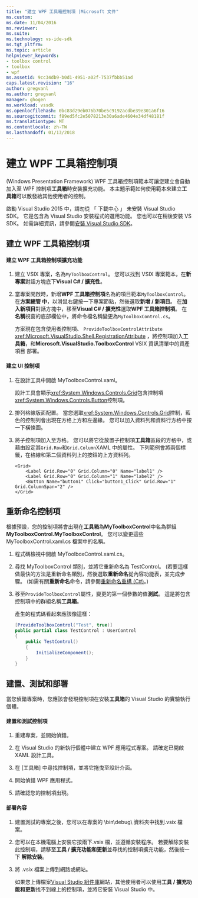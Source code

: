 ```yaml
---
title: "建立 WPF 工具箱控制項 |Microsoft 文件"
ms.custom: 
ms.date: 11/04/2016
ms.reviewer: 
ms.suite: 
ms.technology: vs-ide-sdk
ms.tgt_pltfrm: 
ms.topic: article
helpviewer_keywords:
- toolbox control
- toolbox
- wpf
ms.assetid: 9cc34db9-b0d1-4951-a02f-7537fbbb51ad
caps.latest.revision: "16"
author: gregvanl
ms.author: gregvanl
manager: ghogen
ms.workload: vssdk
ms.openlocfilehash: 0bc83d29eb076b70be5c9192acdbe39e301a6f16
ms.sourcegitcommit: f89ed5fc2e5078213e30a6ade4604e34df48181f
ms.translationtype: MT
ms.contentlocale: zh-TW
ms.lasthandoff: 01/13/2018
---
```

# <a name="creating-a-wpf-toolbox-control"></a>建立 WPF 工具箱控制項
(Windows Presentation Framework) WPF 工具箱控制項範本可讓您建立會自動加入至 WPF 控制項**工具箱**時安裝擴充功能。 本主題示範如何使用範本來建立**工具箱**可以散發給其他使用者的控制。  
  
 啟動 Visual Studio 2015 中，請勿從 「 下載中心 」 未安裝 Visual Studio SDK。 它是包含為 Visual Studio 安裝程式的選用功能。 您也可以在稍後安裝 VS SDK。 如需詳細資訊，請參閱[安裝 Visual Studio SDK](../extensibility/installing-the-visual-studio-sdk.md)。  
  
## <a name="creating-a-wpf-toolbox-control"></a>建立 WPF 工具箱控制項  
  
#### <a name="create-an-extension-with-a-wpf-toolbox-control"></a>建立 WPF 工具箱控制項擴充功能  
  
1.  建立 VSIX 專案，名為`MyToolboxControl`。 您可以找到 VSIX 專案範本，在**新專案**對話方塊底下**Visual C# / 擴充性**。  
  
2.  當專案開啟時，新增**WPF 工具箱控制項**名為的項目範本`MyToolboxControl`。 在**方案總管 中**，以滑鼠右鍵按一下專案節點，然後選取**新增 / 新項目**。 在**加入新項目**對話方塊中，移至**Visual C# / 擴充性**選取**WPF 工具箱控制項**。 在**名稱**視窗的底部欄位中，將命令檔名稱變更為`MyToolboxControl.cs`。  
  
     方案現在包含使用者控制項、 `ProvideToolboxControlAttribute` <xref:Microsoft.VisualStudio.Shell.RegistrationAttribute> ，將控制項加入**工具箱**，和**Microsoft.VisualStudio.ToolboxControl** VSIX 資訊清單中的資產項目 部署。  
  
#### <a name="to-create-the-control-ui"></a>建立 UI 控制項  
  
1.  在設計工具中開啟 MyToolboxControl.xaml。  
  
     設計工具會顯示<xref:System.Windows.Controls.Grid>包含控制項<xref:System.Windows.Controls.Button>控制項。  
  
2.  排列格線版面配置。 當您選取<xref:System.Windows.Controls.Grid>控制，藍色的控制列會出現在方格上方和左邊緣。 您可以加入資料列和資料行方格中按一下橫條圖。  
  
3.  將子控制項加入至方格。 您可以將它從放置子控制項**工具箱**區段的方格中，或藉由設定其`Grid.Row`和`Grid.Column`XAML 中的屬性。 下列範例會將兩個標籤，在格線和第二個資料列上的按鈕的上方資料列。  
  
    ```xaml  
    <Grid>  
        <Label Grid.Row="0" Grid.Column="0" Name="label1" />  
        <Label Grid.Row="0" Grid.Column="1" Name="label2" />  
        <Button Name="button1" Click="button1_Click" Grid.Row="1" Grid.ColumnSpan="2" />  
    </Grid>  
    ```  
  
## <a name="renaming-the-control"></a>重新命名控制項  
 根據預設，您的控制項將會出現在**工具箱**為**MyToolboxControl**中名為群組**MyToolboxControl.MyToolboxControl**。 您可以變更這些 MyToolboxControl.xaml.cs 檔案中的名稱。  
  
1.  程式碼檢視中開啟 MyToolboxControl.xaml.cs。  
  
2.  尋找 MyToolboxControl 類別，並將它重新命名為 TestControl。 (若要這樣做最快的方法是重新命名類別，然後選取**重新命名**從內容功能表，並完成步驟。 (如需有關**重新命名**命令，請參閱[重新命名重構 (C#)](../ide/reference/rename-csharp.md)。)
  
3.  移至`ProvideToolboxControl`屬性，變更的第一個參數的值**測試**。 這是將包含控制項中的群組名稱**工具箱**。  
  
     產生的程式碼看起來應該像這樣：  
  
    ```csharp  
    [ProvideToolboxControl("Test", true)]  
    public partial class TestControl : UserControl  
    {  
        public TestControl()  
        {  
            InitializeComponent();  
        }  
    }  
    ```  
  
## <a name="building-testing-and-deployment"></a>建置、測試和部署  
 當您偵錯專案時，您應該會發現控制項在安裝**工具箱**的 Visual Studio 的實驗執行個體。  
  
#### <a name="to-build-and-test-the-control"></a>建置和測試控制項  
  
1.  重建專案，並開始偵錯。  
  
2.  在 Visual Studio 的新執行個體中建立 WPF 應用程式專案。 請確定已開啟 XAML 設計工具。  
  
3.  在 [工具箱]  中尋找控制項，並將它拖曳至設計介面。  
  
4.  開始偵錯 WPF 應用程式。  
  
5.  請確認您的控制項出現。  
  
#### <a name="to-deploy-the-control"></a>部署內容  
  
1.  建置測試的專案之後，您可以在專案的 \bin\debug\ 資料夾中找到.vsix 檔案。  
  
2.  您可以在本機電腦上安裝它按兩下.vsix 檔，並遵循安裝程序。 若要解除安裝此控制項，請移至**工具 / 擴充功能和更新**並尋找的控制項擴充功能，然後按一下 **解除安裝**。  
  
3.  將 .vsix 檔案上傳到網路或網站。  
  
     如果您上傳檔案[Visual Studio 組件庫](http://go.microsoft.com/fwlink/?LinkID=123847)網站，其他使用者可以使用**工具 / 擴充功能和更新**找不到線上的控制項，並將它安裝 Visual Studio 中。